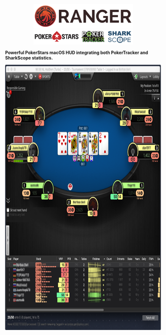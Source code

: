 <p align="center">
<img src="Documentation/Ranger.png" width="323" height="79" alt="Ranger"><br />
<img src="Documentation/Ranger_Services.png" width="323" height="49" alt="PokerStars, PokerTracker, SharkScope">
</p align="center">

**Powerful PokerStars macOS HUD integrating both PokerTracker and SharkScope statistics.**

<img align="center" src="Documentation/Ranger_Screenshot.png" width="963" height="855">



